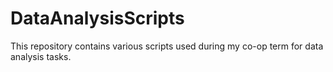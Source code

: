 # DataAnalysisScripts

This repository contains various scripts used during my co-op term for data analysis tasks. 
